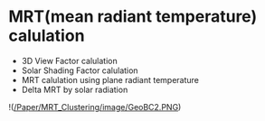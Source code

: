 # MRT(mean radiant temperature) calulation
- 3D View Factor calulation
- Solar Shading Factor calulation
- MRT calulation using plane radiant temperature
- Delta MRT by solar radiation

!([/Paper/MRT_Clustering/image/GeoBC2.PNG](https://github.com/silver93123/MRT_Calculation/blob/f739daa4d1b9fdbf8f2ee8043185996b1f42e52b/Paper/MRT_Clustering/image/GeoBC.PNG))
